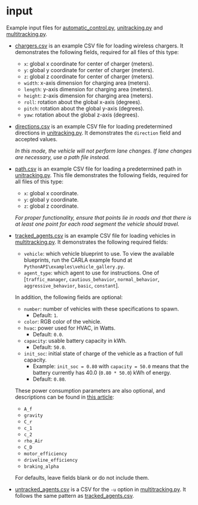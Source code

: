 # input
Example input files for [automatic_control.py](../automatic_control.py), [unitracking.py](../unitracking.py) and [multitracking.py](../multitracking.py).


- [chargers.csv](chargers.csv) is an example CSV file for loading wireless chargers. It demonstrates the following fields, required for all files of this type:
    - `x`: global x coordinate for center of charger (meters).
    - `y`: global y coordinate for center of charger (meters).
    - `z`: global z coordinate for center of charger (meters).
    - `width`: x-axis dimension for charging area (meters).
    - `length`: y-axis dimension for charging area (meters).
    - `height`: z-axis dimension for charging area (meters).
    - `roll`: rotation about the global x-axis (degrees).
    - `pitch`: rotation about the global y-axis (degrees).
    - `yaw`: rotation about the global z-axis (degrees).

- [directions.csv](directions.csv) is an example CSV file for loading predetermined directions in [unitracking.py](../unitracking.py). It demonstrates the `direction` field and accepted values.

    *In this mode, the vehicle will not perform lane changes. If lane changes are necessary, use a path file instead.*

- [path.csv](path.csv) is an example CSV file for loading a predetermined path in [unitracking.py](../unitracking.py). 
    This file demonstrates the following fields, required for all files of this type:
    - `x`: global x coordinate.
    - `y`: global y coordinate.
    - `z`: global z coordinate.

    *For proper functionality, ensure that points lie in roads and that there is at least one point for each road segment the vehicle should travel.* 

- [tracked_agents.csv](tracked_agents.csv) is an example CSV file for loading vehicles in [multitracking.py](multitracking.py). It demonstrates the following required fields: 
    - `vehicle`: which vehicle blueprint to use. To view the available blueprints, run the CARLA example found at `PythonAPI\examples\vehicle_gallery.py`.
    - `agent_type`: which agent to use for instructions. One of [`traffic_manager`, `cautious_behavior`, `normal_behavior`, `aggressive_behavior`, `basic`, `constant`].

    In addition, the following fields are optional:
    - `number`: number of vehicles with these specifications to spawn.
        - Default: `1`.
    - `color`: RGB color of the vehicle.
    - `hvac`: power used for HVAC, in Watts.
        - Default: `0.0`.
    - `capacity`: usable battery capacity in kWh.
        - Default: `50.0`.
    - `init_soc`: initial state of charge of the vehicle as a fraction of full capacity.
        - Example: `init_soc = 0.80` with `capacity = 50.0` means that the battery currently has 40.0 (`0.80 * 50.0`) kWh of energy.
        - Default: `0.80`.

    These power consumption parameters are also optional, and descriptions can be found in [this article](https://doi.org/10.1016/j.apenergy.2016.01.097):
    - `A_f`
    - `gravity`
    - `C_r`
    - `c_1`
    - `c_2`
    - `rho_Air`
    - `C_D`
    - `motor_efficiency`
    - `driveline_efficiency`
    - `braking_alpha`

    For defaults, leave fields blank or do not include them.

- [untracked_agents.csv](untracked_agents.csv) is a CSV for the `-u` option in [multitracking.py](multitracking.py). It follows the same pattern as [tracked_agents.csv](tracked_agents.csv). 
